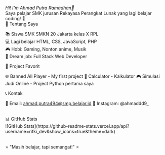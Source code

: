 *Hi! I'm Ahmad Putra Ramadhan👋*<br />
Saya pelajar SMK jurusan Rekayasa Perangkat Lunak yang lagi belajar coding! 🚀
<br />🎯 Tentang Saya

📚 Siswa SMK SMKN 20 Jakarta kelas X RPL <br />
💻 Lagi belajar HTML, CSS, JavaScript, PHP<br />
🎮 Hobi: Gaming, Nonton anime, Musik<br />
📱 Dream job: Full Stack Web Developer

📂 Project Favorit

🌐 Banned All Player - My first project 
📱 Calculator - Kalkulator
🎮 Simulasi Judi Online - Project Python pertama saya

📞 Kontak

📧 Email: ahmad.putra494@smp.belajar.id
📱 Instagram: @ahmaddd9_

<br />
📊 GitHub Stats<br />
![GitHub Stats](https://github-readme-stats.vercel.app/api?username=rifki_dev&show_icons=true&theme=dark)

<br />⭐ "Masih belajar, tapi semangat!" ⭐
